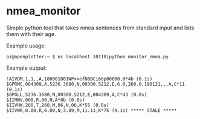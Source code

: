 # nmea_monitor
Simple python tool that takes nmea sentences from standard input and lists them with their age.

Example usage:

```
pi@openplotter:~ $ nc localhost 10110|python monitor_nmea.py
```

Example output:

```
!AIVDM,1,1,,A,100001001WP>>efN8BCi60p00000,0*4b (0.1s)
$GPRMC,004309,A,5236.3680,N,00300.5212,E,6.0,260.0,190121,,,A,C*11 (0.1s)
$GPGLL,5236.3680,N,00300.5212,E,004309,A,C*43 (0.0s)
$IIMWV,000,R,06,N,A*0b (0.0s)
$IIVHW,260,T,260,M,06,N,06,K*55 (0.0s)
$IIVWR,0.00,R,6.00,N,3.09,M,11.11,K*75 (9.1s) ***** STALE *****
```
